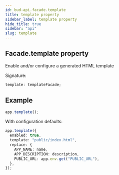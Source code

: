 ```yaml
---
id: bud-api.facade.template
title: template property
sidebar_label: template property
hide_title: true
sidebar: "api"
slug: template
---
```


## Facade.template property

Enable and/or configure a generated HTML template

Signature:

```typescript
template: templateFacade;
```

## Example

```ts
app.template();
```

With configuration defaults:

```ts
app.template({
  enabled: true,
  template: "public/index.html",
  replace: {
    APP_NAME: name,
    APP_DESCRIPTION: description,
    PUBLIC_URL: app.env.get("PUBLIC_URL"),
  },
});
```
